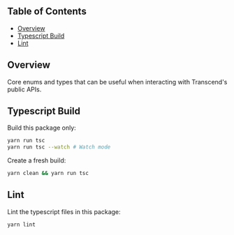 <!-- START doctoc generated TOC please keep comment here to allow auto update -->
<!-- DON'T EDIT THIS SECTION, INSTEAD RE-RUN doctoc TO UPDATE -->

## Table of Contents

- [Overview](#overview)
- [Typescript Build](#typescript-build)
- [Lint](#lint)

<!-- END doctoc generated TOC please keep comment here to allow auto update -->

## Overview

Core enums and types that can be useful when interacting with Transcend's public APIs.

## Typescript Build

Build this package only:

```sh
yarn run tsc
yarn run tsc --watch # Watch mode
```

Create a fresh build:

```sh
yarn clean && yarn run tsc
```

## Lint

Lint the typescript files in this package:

```sh
yarn lint
```
